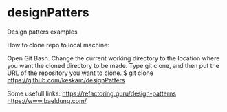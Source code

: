 # designPatters
Design patters examples

How to clone repo to local machine:

Open Git Bash.
Change the current working directory to the location where you want the cloned directory to be made.
Type git clone, and then put the URL of the repository you want to clone.
  $ git clone https://github.com/keskam/designPatters
  
Some usefull links:
https://refactoring.guru/design-patterns
https://www.baeldung.com/


